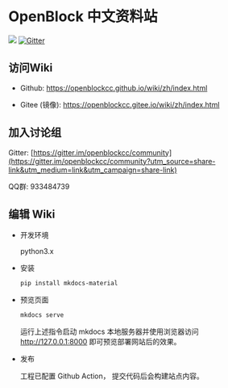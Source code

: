 # OpenBlock 中文资料站

![](https://img.shields.io/github/workflow/status/openblockcc/wiki/documentation-zh/zh) [![Gitter](https://badges.gitter.im/openblockcc/community.svg)](https://gitter.im/openblockcc/community?utm_source=badge&utm_medium=badge&utm_campaign=pr-badge)

## 访问Wiki

- Github: https://openblockcc.github.io/wiki/zh/index.html

- Gitee (镜像): https://openblockcc.gitee.io/wiki/zh/index.html

## 加入讨论组

Gitter: [https://gitter.im/openblockcc/community](https://gitter.im/openblockcc/community?utm_source=share-link&utm_medium=link&utm_campaign=share-link)

QQ群: 933484739

## 编辑 Wiki

- 开发环境

    python3.x

- 安装

    ```bash
    pip install mkdocs-material
    ```

- 预览页面

    ```bash
    mkdocs serve
    ```

    运行上述指令启动 mkdocs 本地服务器并使用浏览器访问 http://127.0.0.1:8000 即可预览部署网站后的效果。

- 发布

    工程已配置 Github Action， 提交代码后会构建站点内容。
